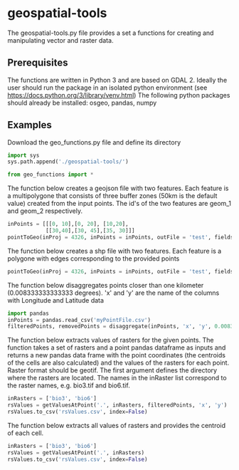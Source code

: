 # geospatial-tools

The geospatial-tools.py file provides a set a functions for creating and manipulating vector and raster data.

## Prerequisites
The functions are written in Python 3 and are based on GDAL 2. Ideally the user should run the package in an isolated python environment (see https://docs.python.org/3/library/venv.html) 
The following python packages should already be installed:
osgeo, pandas, numpy


## Examples

Download the geo_functions.py file and define its directory
```python
import sys 
sys.path.append('./geospatial-tools/')

from geo_functions import *
```

The function below creates a geojson file with two features. Each feature is a multipolygone
that consists of three buffer zones (50km is the default value) created from the input points.
The id's of the two features are geom_1 and geom_2 respectively.
```python
inPoints = [[[0, 10],[0, 20], [10,20],
            [[30,40],[30, 45],[35, 30]]]
pointToGeo(inProj = 4326, inPoints = inPoints, outFile = 'test', fields = {'id': ['geom_1','geom_2']}, buffer = True)
```

The function below creates a shp file with two features. Each feature is a polygone with edges corresponding to the provided points
```python
pointToGeo(inProj = 4326, inPoints = inPoints, outFile = 'test', fields = {'id': ['geom_1','geom_2']}, outFormat = 'shp')
```

The function below disaggregates points closer than one kilometer (0.008333333333333 degrees). 'x' and 'y' are the name of the columns with Longitude and Latitude data
```python
import pandas
inPoints = pandas.read_csv('myPointFile.csv')
filteredPoints, removedPoints = disaggregate(inPoints, 'x', 'y', 0.008333333333333)
```

The function below extracts values of rasters for the given points. The function takes a set of rasters and a point pandas dataframe as inputs and returns a new pandas data frame with the point coordinates
(the centroids of the cells are also calculated) and the values of the rasters for each point. Raster format should be geotif. The first argument defines the directory where the rasters are located. The names in the inRaster list correspond to the raster names, e.g. bio3.tif and bio6.tif.
```python
inRasters = ['bio3', 'bio6']
rsValues = getValuesAtPoint('.', inRasters, filteredPoints, 'x', 'y')
rsValues.to_csv('rsValues.csv', index=False)
```

The function below extracts all values of rasters and provides the centroid of each cell.
```python
inRasters = ['bio3', 'bio6']
rsValues = getValuesAtPoint('.', inRasters)
rsValues.to_csv('rsValues.csv', index=False)
```